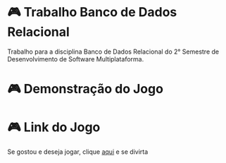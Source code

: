 # 🎮 Trabalho Banco de Dados Relacional

Trabalho para a disciplina Banco de Dados Relacional do 2° Semestre de Desenvolvimento de Software Multiplataforma.

# 🎮 Demonstração do Jogo



# 🎮 Link do Jogo

Se gostou e deseja jogar, clique [aqui](https://patogame.netlify.app/) e se divirta



